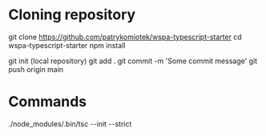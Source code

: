 # Cloning repository

git clone https://github.com/patrykomiotek/wspa-typescript-starter
cd wspa-typescript-starter
npm install

git init (local repository)
git add .
git commit -m 'Some commit message'
git push origin main

# Commands

./node_modules/.bin/tsc --init --strict